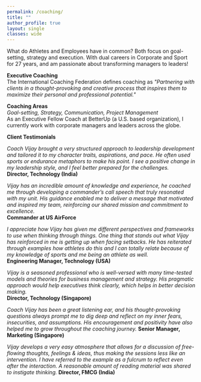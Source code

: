 ```yaml
---
permalink: /coaching/
title: ""
author_profile: true
layout: single
classes: wide
---
```

What do Athletes and Employees  have in common?  Both focus on goal-setting,  strategy and execution. With dual careers in Corporate and Sport for 27 years, and am passionate about transforming managers to leaders!

**Executive Coaching**  
The International Coaching Federation defines coaching as *"Partnering with clients in a thought-provoking and creative process that inspires them to maximize their personal and professional potential."*  

**Coaching Areas**  
*Goal-setting, Strategy, Communication, Project Management*    
As an Executive Fellow Coach at BetterUp (a U.S. based organization), I currently work with corporate managers and leaders across the globe. 

**Client Testimonials**  

*Coach Vijay brought a very structured approach to leadership development and tailored it to my character traits, aspirations, and pace. He often used sports or endurance metaphors to make his point. I see a positive change in my leadership style, and I feel better prepared for the challenges.*<br>
**Director, Technology (India)**

*Vijay has an incredible amount of knowledge and experience, he coached me through developing a commander’s call speech that truly resonated with my unit. His guidance enabled me to deliver a message that motivated and inspired my team, reinforcing our shared mission and commitment to excellence.*<br>
**Commander at US AirForce**

*I appreciate how Vijay has given me different perspectives and frameworks to use when thinking through things. One thing that stands out what Vijay has reinforced in me is getting up when facing setbacks. He has reiterated through examples how athletes do this and I can totally relate because of my knowledge of sports and me being an athlete as well.*<br>
**Engineering Manager, Technology (USA)**

*Vijay is a seasoned professional who is well-versed with many time-tested models and theories for business management and strategy. His pragmatic approach would help executives think clearly, which helps in better decision making.* <br>
**Director, Technology (Singapore)**   

*Coach Vijay has been a great listening ear, and his thought-provoking questions always prompt me to dig deep and reflect on my inner fears, insecurities, and assumptions. His encouragement and positivity have also helped me to grow throughout the coaching journey.*
**Senior Manager, Marketing (Singapore)** 

*Vijay develops a very easy atmosphere that allows for a discussion of free-flowing thoughts, feelings & ideas, thus making the sessions less like an intervention. I have referred to the example as a fulcrum to reflect even after the interaction. A reasonable amount of reading material was shared to instigate thinking.*
**Director, FMCG (India)** 



 



